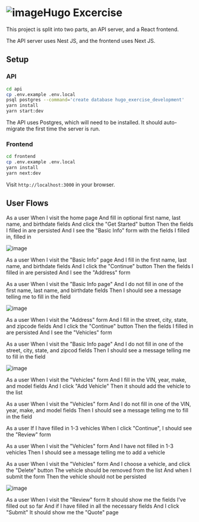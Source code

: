 ![image](https://github.com/rjungemann/hugo-exercise/assets/49277/56179226-1446-414c-8f18-b235fdc18834)Hugo Excercise
==============

This project is split into two parts, an API server, and a React frontend.

The API server uses Nest JS, and the frontend uses Next JS.

Setup
-----

### API

```sh
cd api
cp .env.example .env.local
psql postgres --command='create database hugo_exercise_development'
yarn install
yarn start:dev
```

The API uses Postgres, which will need to be installed. It should auto-migrate
the first time the server is run.

### Frontend

```sh
cd frontend
cp .env.example .env.local
yarn install
yarn next:dev
```

Visit `http://localhost:3000` in your browser.

User Flows
----------

As a user
When I visit the home page
And fill in optional first name, last name, and birthdate fields
And click the "Get Started" button
Then the fields I filled in are persisted
And I see the "Basic Info" form with the fields I filled in, filled in

![image](https://github.com/rjungemann/hugo-exercise/assets/49277/e9d7b5dc-d52f-4cef-b831-4c9fe13034ef)

As a user
When I visit the "Basic Info" page
And I fill in the first name, last name, and birthdate fields
And I click the "Continue" button
Then the fields I filled in are persisted
And I see the "Address" form

As a user
When I visit the "Basic Info page"
And I do not fill in one of the first name, last name, and birthdate fields
Then I should see a message telling me to fill in the field

![image](https://github.com/rjungemann/hugo-exercise/assets/49277/f2d0e0fc-0e0d-4b8e-93e6-a1b0d2ca2e01)

As a user
When I visit the "Address" form
And I fill in the street, city, state, and zipcode fields
And I click the "Continue" button
Then the fields I filled in are persisted
And I see the "Vehicles" form

As a user
When I visit the "Basic Info page"
And I do not fill in one of the street, city, state, and zipcod fields
Then I should see a message telling me to fill in the field

![image](https://github.com/rjungemann/hugo-exercise/assets/49277/132c0dda-a614-4fb2-a5ab-f30eadc2f388)

As a user
When I visit the "Vehicles" form
And I fill in the VIN, year, make, and model fields
And I click "Add Vehicle"
Then it should add the vehicle to the list

As a user
When I visit the "Vehicles" form
And I do not fill in one of the VIN, year, make, and model fields
Then I should see a message telling me to fill in the field

As a user
If I have filled in 1-3 vehicles
When I click "Continue", I should see the "Review" form

As a user
When I visit the "Vehicles" form
And I have not filled in 1-3 vehicles
Then I should see a message telling me to add a vehicle

As a user
When I visit the "Vehicles" form
And I choose a vehicle, and click the "Delete" button
The vehicle should be removed from the list
And when I submit the form
Then the vehicle should not be persisted

![image](https://github.com/rjungemann/hugo-exercise/assets/49277/d010c930-36c0-4ef6-b678-17b2d81dd974)

As a user
When I visit the "Review" form
It should show me the fields I've filled out so far
And if I have filled in all the necessary fields
And I click "Submit"
It should show me the "Quote" page



